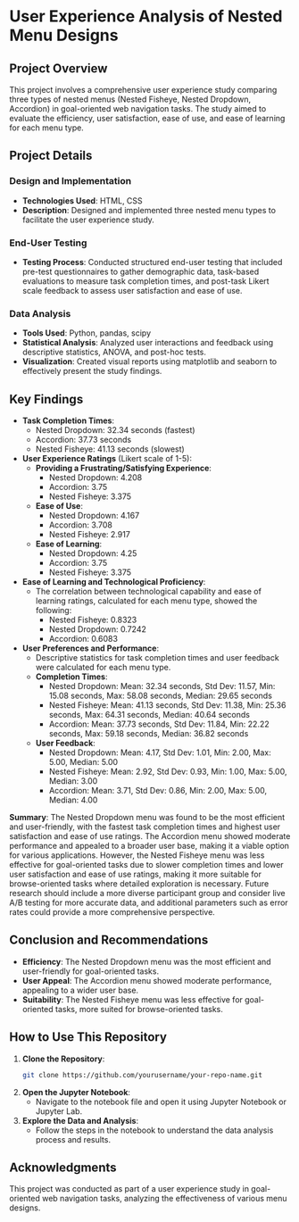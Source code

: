 # User Experience Analysis of Nested Menu Designs

## Project Overview

This project involves a comprehensive user experience study comparing three types of nested menus (Nested Fisheye, Nested Dropdown, Accordion) in goal-oriented web navigation tasks. The study aimed to evaluate the efficiency, user satisfaction, ease of use, and ease of learning for each menu type. 

## Project Details

### Design and Implementation
- **Technologies Used**: HTML, CSS
- **Description**: Designed and implemented three nested menu types to facilitate the user experience study.

### End-User Testing
- **Testing Process**: Conducted structured end-user testing that included pre-test questionnaires to gather demographic data, task-based evaluations to measure task completion times, and post-task Likert scale feedback to assess user satisfaction and ease of use.

### Data Analysis
- **Tools Used**: Python, pandas, scipy
- **Statistical Analysis**: Analyzed user interactions and feedback using descriptive statistics, ANOVA, and post-hoc tests.
- **Visualization**: Created visual reports using matplotlib and seaborn to effectively present the study findings.

## Key Findings
- **Task Completion Times**: 
  - Nested Dropdown: 32.34 seconds (fastest)
  - Accordion: 37.73 seconds
  - Nested Fisheye: 41.13 seconds (slowest)
- **User Experience Ratings** (Likert scale of 1-5): 
  - **Providing a Frustrating/Satisfying Experience**:
    - Nested Dropdown: 4.208
    - Accordion: 3.75
    - Nested Fisheye: 3.375
  - **Ease of Use**:
    - Nested Dropdown: 4.167
    - Accordion: 3.708
    - Nested Fisheye: 2.917
  - **Ease of Learning**:
    - Nested Dropdown: 4.25
    - Accordion: 3.75
    - Nested Fisheye: 3.375
- **Ease of Learning and Technological Proficiency**:
  - The correlation between technological capability and ease of learning ratings, calculated for each menu type, showed the following:
    - Nested Fisheye: 0.8323
    - Nested Dropdown: 0.7242
    - Accordion: 0.6083
- **User Preferences and Performance**:
  - Descriptive statistics for task completion times and user feedback were calculated for each menu type.
  - **Completion Times**:
    - Nested Dropdown: Mean: 32.34 seconds, Std Dev: 11.57, Min: 15.08 seconds, Max: 58.08 seconds, Median: 29.65 seconds
    - Nested Fisheye: Mean: 41.13 seconds, Std Dev: 11.38, Min: 25.36 seconds, Max: 64.31 seconds, Median: 40.64 seconds
    - Accordion: Mean: 37.73 seconds, Std Dev: 11.84, Min: 22.22 seconds, Max: 59.18 seconds, Median: 36.82 seconds
  - **User Feedback**:
    - Nested Dropdown: Mean: 4.17, Std Dev: 1.01, Min: 2.00, Max: 5.00, Median: 5.00
    - Nested Fisheye: Mean: 2.92, Std Dev: 0.93, Min: 1.00, Max: 5.00, Median: 3.00
    - Accordion: Mean: 3.71, Std Dev: 0.86, Min: 2.00, Max: 5.00, Median: 4.00

**Summary**: The Nested Dropdown menu was found to be the most efficient and user-friendly, with the fastest task completion times and highest user satisfaction and ease of use ratings. The Accordion menu showed moderate performance and appealed to a broader user base, making it a viable option for various applications. However, the Nested Fisheye menu was less effective for goal-oriented tasks due to slower completion times and lower user satisfaction and ease of use ratings, making it more suitable for browse-oriented tasks where detailed exploration is necessary. Future research should include a more diverse participant group and consider live A/B testing for more accurate data, and additional parameters such as error rates could provide a more comprehensive perspective.

## Conclusion and Recommendations
- **Efficiency**: The Nested Dropdown menu was the most efficient and user-friendly for goal-oriented tasks.
- **User Appeal**: The Accordion menu showed moderate performance, appealing to a wider user base.
- **Suitability**: The Nested Fisheye menu was less effective for goal-oriented tasks, more suited for browse-oriented tasks.

## How to Use This Repository
1. **Clone the Repository**: 
    ```bash
    git clone https://github.com/yourusername/your-repo-name.git
    ```
2. **Open the Jupyter Notebook**: 
    - Navigate to the notebook file and open it using Jupyter Notebook or Jupyter Lab.
3. **Explore the Data and Analysis**:
    - Follow the steps in the notebook to understand the data analysis process and results.

## Acknowledgments
This project was conducted as part of a user experience study in goal-oriented web navigation tasks, analyzing the effectiveness of various menu designs.
